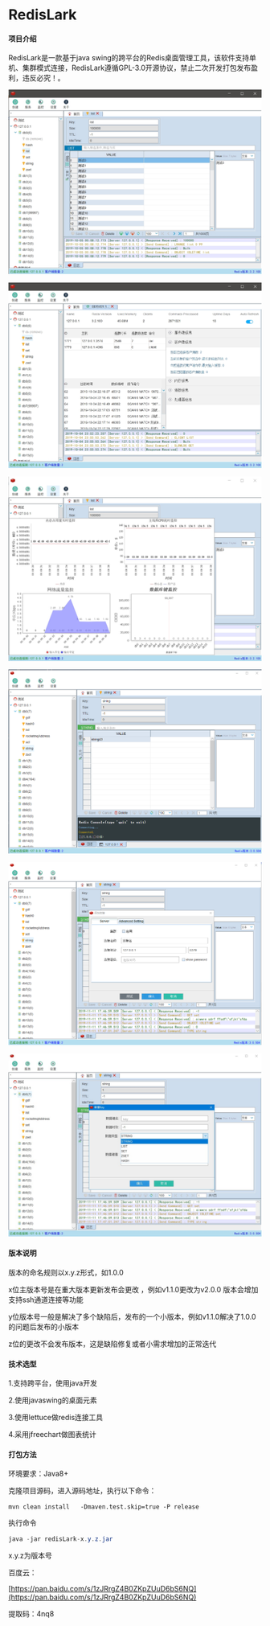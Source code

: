 # RedisLark

#### 项目介绍

RedisLark是一款基于java swing的跨平台的Redis桌面管理工具，该软件支持单机、集群模式连接，RedisLark遵循GPL-3.0开源协议，禁止二次开发打包发布盈利，违反必究！。

![key信息](./uploads/2019-10-05-00829.jpg)



![服务](./uploads/2019-10-05-00649.jpg)





![监控](./uploads/2019-10-05-00944.jpg)



![控制台](./uploads/2019-11-11-01929.jpg)

![新建连接](./uploads/2019-11-11-185011.png)

![新建key](./uploads/2019-11-11-185511.jpg)



#### 版本说明

版本的命名规则以x.y.z形式，如1.0.0

x位主版本号是在重大版本更新发布会更改 ，例如v1.1.0更改为v2.0.0 版本会增加支持ssh通道连接等功能

y位版本号一般是解决了多个缺陷后，发布的一个小版本，例如v1.1.0解决了1.0.0 的问题后发布的小版本

z位的更改不会发布版本，这是缺陷修复或者小需求增加的正常迭代

####  技术选型

1.支持跨平台，使用java开发

2.使用javaswing的桌面元素

3.使用lettuce做redis连接工具

4.采用jfreechart做图表统计

####  打包方法

环境要求：Java8+ 

克隆项目源码，进入源码地址，执行以下命令：

```
mvn clean install 	-Dmaven.test.skip=true -P release 
```

执行命令

```java
java -jar redisLark-x.y.z.jar
```

x.y.z为版本号



百度云：

[https://pan.baidu.com/s/1zJRrgZ4B0ZKpZUuD6bS6NQ](https://pan.baidu.com/s/1zJRrgZ4B0ZKpZUuD6bS6NQ)

提取码：4nq8

